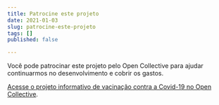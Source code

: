 ```yaml
---
title: Patrocine este projeto
date: 2021-01-03
slug: patrocine-este-projeto
tags: []
published: false

---
```

Você pode patrocinar este projeto pelo Open Collective para ajudar continuarmos no desenvolvimento e cobrir os gastos.

[Acesse o projeto informativo de vacinação contra a Covid-19 no Open Collective](https://opencollective.com/informativo-vacina-covid "Projeto informativo de vacinação para Covid-19 no Brasil").